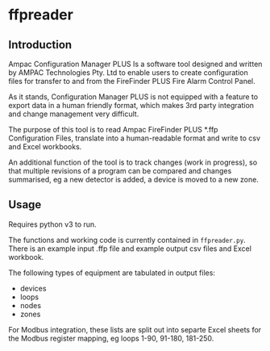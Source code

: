 # ffpreader

## Introduction

Ampac Configuration Manager PLUS Is a software tool designed and written by AMPAC Technologies Pty. Ltd to enable users to create configuration files for transfer to and from the FireFinder PLUS Fire Alarm Control Panel.

As it stands, Configuration Manager PLUS is not equipped with a feature to export data in a human friendly format, which makes 3rd party integration and change management very difficult.

The purpose of this tool is to read Ampac FireFinder PLUS *.ffp Configuration Files, translate into a human-readable format and write to csv and Excel workbooks.

An additional function of the tool is to track changes (work in progress), so that multiple revisions of a program can be compared and changes summarised, eg a new detector is added, a device is moved to a new zone.

## Usage

Requires python v3 to run.

The functions and working code is currently contained in `ffpreader.py`. There is an example input .ffp file and example output csv files and Excel workbook.

The following types of equipment are tabulated in output files:

- devices
- loops
- nodes 
- zones

For Modbus integration, these lists are split out into separte Excel sheets for the Modbus register mapping, eg loops 1-90, 91-180, 181-250.
